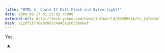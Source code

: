 ```yaml
---
title: "HTML 5: Could It Kill Flash and Silverlight?"
date: 2009-06-17 01:31:02 +0000
external-url: http://tech.yahoo.com/news/infoworld/20090616/tc_infoworld/79291
hash: 212df1f776e9c005c4945a2c655b06ef
---
```


Yes.



 ★ 

